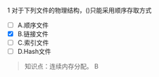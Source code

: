 1
对于下列文件的物理结构，()只能采用顺序存取方式
- [ ] A.顺序文件 
- [x] B.链接文件 
- [ ] C.索引文件 
- [ ] D.Hash文件

> 知识点：连续内存分配。
> B
